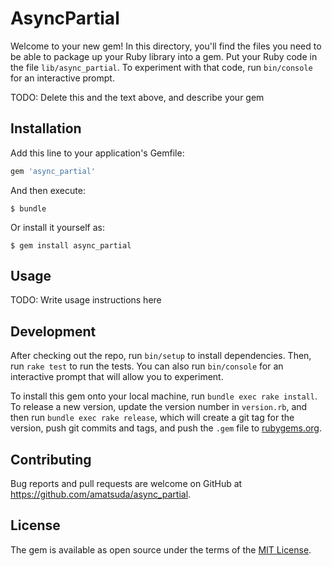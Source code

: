 # AsyncPartial

Welcome to your new gem! In this directory, you'll find the files you need to be able to package up your Ruby library into a gem. Put your Ruby code in the file `lib/async_partial`. To experiment with that code, run `bin/console` for an interactive prompt.

TODO: Delete this and the text above, and describe your gem

## Installation

Add this line to your application's Gemfile:

```ruby
gem 'async_partial'
```

And then execute:

    $ bundle

Or install it yourself as:

    $ gem install async_partial

## Usage

TODO: Write usage instructions here

## Development

After checking out the repo, run `bin/setup` to install dependencies. Then, run `rake test` to run the tests. You can also run `bin/console` for an interactive prompt that will allow you to experiment.

To install this gem onto your local machine, run `bundle exec rake install`. To release a new version, update the version number in `version.rb`, and then run `bundle exec rake release`, which will create a git tag for the version, push git commits and tags, and push the `.gem` file to [rubygems.org](https://rubygems.org).

## Contributing

Bug reports and pull requests are welcome on GitHub at https://github.com/amatsuda/async_partial.

## License

The gem is available as open source under the terms of the [MIT License](https://opensource.org/licenses/MIT).
